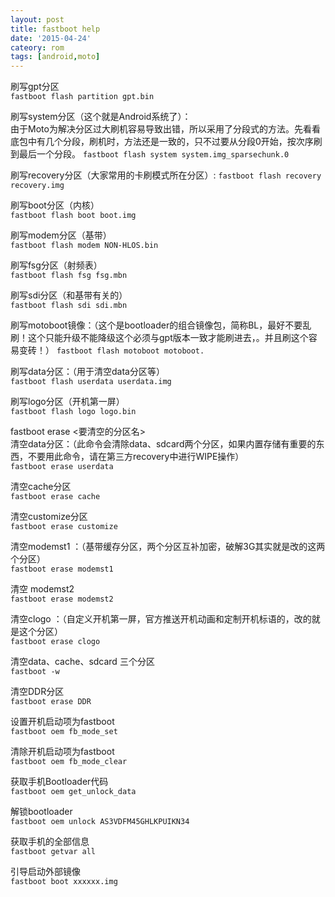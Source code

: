 ```yaml
---
layout: post
title: fastboot help
date: '2015-04-24'
cateory: rom
tags: [android,moto]
---
```


刷写gpt分区   
`fastboot flash partition gpt.bin`

刷写system分区（这个就是Android系统了）：  
由于Moto为解决分区过大刷机容易导致出错，所以采用了分段式的方法。先看看底包中有几个分段，刷机时，方法还是一致的，只不过要从分段0开始，按次序刷到最后一个分段。
`fastboot flash system system.img_sparsechunk.0`

刷写recovery分区（大家常用的卡刷模式所在分区）:
`fastboot flash recovery recovery.img`

刷写boot分区（内核）   
`fastboot flash boot boot.img`

刷写modem分区（基带）   
`fastboot flash modem NON-HLOS.bin`

刷写fsg分区（射频表）    
`fastboot flash fsg fsg.mbn`

刷写sdi分区（和基带有关的）   
`fastboot flash sdi sdi.mbn`

刷写motoboot镜像：（这个是bootloader的组合镜像包，简称BL，最好不要乱刷！这个只能升级不能降级这个必须与gpt版本一致才能刷进去，。并且刷这个容易变砖！）
`fastboot flash motoboot motoboot.`

刷写data分区：（用于清空data分区等）  
`fastboot flash userdata userdata.img`

刷写logo分区（开机第一屏）  
`fastboot flash logo logo.bin`

fastboot erase <要清空的分区名>  
清空data分区：（此命令会清除data、sdcard两个分区，如果内置存储有重要的东西，不要用此命令，请在第三方recovery中进行WIPE操作）   
`fastboot erase userdata`

清空cache分区  
`fastboot erase cache`

清空customize分区  
`fastboot erase customize`

清空modemst1 ：（基带缓存分区，两个分区互补加密，破解3G其实就是改的这两个分区）    
`fastboot erase modemst1`

清空 modemst2   
`fastboot erase modemst2`

清空clogo ：（自定义开机第一屏，官方推送开机动画和定制开机标语的，改的就是这个分区）  
`fastboot erase clogo`

清空data、cache、sdcard 三个分区  
`fastboot -w`

清空DDR分区  
`fastboot erase DDR`

设置开机启动项为fastboot  
`fastboot oem fb_mode_set`

清除开机启动项为fastboot   
`fastboot oem fb_mode_clear`

获取手机Bootloader代码  
`fastboot oem get_unlock_data`

解锁bootloader  
`fastboot oem unlock AS3VDFM45GHLKPUIKN34`

获取手机的全部信息    
`fastboot getvar all`

引导启动外部镜像  
`fastboot boot xxxxxx.img`
